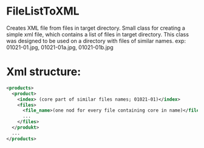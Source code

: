 # FileListToXML
Creates XML file from files in target directory.
Small class for creating a simple xml file, which contains a list of files in target directory.
This class was designed to be used on a directory with files of similar names. exp: 01021-01.jpg, 01021-01a.jpg, 01021-01b.jpg

# Xml structure:

```xml
<products>
  <product>
    <index> (core part of similar files names; 01021-01)</index>
    <files>
      <file_name>(one nod for every file containing core in name)</file_name>
      ...
    </files>
  </produkt>
  ...
</products>
